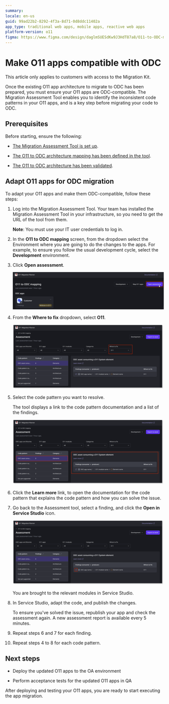 ```yaml
---
summary:
locale: en-us
guid: 99ad22b2-8292-4f3a-8d71-0d8ddc11402a
app_type: traditional web apps, mobile apps, reactive web apps
platform-version: o11
figma: https://www.figma.com/design/daglmSUESdKw9J3HdT87a8/O11-to-ODC-migration?m=auto&node-id=2041-594&t=yE9BxgtAPjxhELHt-1
---
```


# Make O11 apps compatible with ODC

<div class="info" markdown="1">

This article only applies to customers with access to the Migration Kit.

</div>

Once the existing O11 app architecture to migrate to ODC has been prepared, you must ensure your O11 apps are ODC-compatible. The Migration Assessment Tool enables you to identify the inconsistent code patterns in your O11 apps, and is a key step before migrating your code to ODC.

## Prerequisites

Before starting, ensure the following:

* [The Migration Assessment Tool is set up](../setup-assessement-tool.md).

* [The O11 to ODC architecture mapping has been defined in the tool](../plan/plan-map-apps.md).

* [The O11 to ODC architecture has been validated](../plan/plan-assess-refactor.md).

## Adapt O11 apps for ODC migration

To adapt your O11 apps and make them ODC-compatible, follow these steps:

1. Log into the Migration Assessment Tool. Your team has installed the Migration Assessment Tool in your infrastructure, so you need to get the URL of the tool from them.

    **Note**: You must use your IT user credentials to log in.

1. In the **O11 to ODC mapping** screen, from the dropdown select the Environment where you are going to do the changes to the apps. For example, to ensure you follow the usual development cycle, select the **Development** environment.

1. Click **Open assessment**.

    ![Screenshot of clicking the Open Assessment button in the Assessment tool](images/open-assessment-at.png "Open assessment")

1. From the **Where to fix** dropdown, select **O11**.

    ![Screenshot of filtering where to fix the app modules](images/filter-fix-at.png "Filter where to fix the issue")

1. Select the code pattern you want to resolve.

    The tool displays a link to the code pattern documentation and a list of the findings.

   ![Screenshot of the list of findings](images/select-pattern-at.png "List of findings")

1. Click the **Learn more** link, to open the documentation for the code pattern that explains the code pattern and how you can solve the issue.

1. Go back to the Assessment tool, select a finding, and click the **Open in Service Studio** icon.

    ![Screenshot of how to open the finding in Service Studio](images/open-finding-at.png "How to open Service Studio from the list of finsings")

    You are brought to the relevant modules in Service Studio.

1. In Service Studio, adapt the code, and publish the changes.

    <div class="info" markdown="1">

    To ensure you've solved the issue, republish your app and check the assessment again. A new assessment report is available every 5 minutes.

    </div>

1. Repeat steps 6 and 7 for each finding.

1. Repeat steps 4 to 8 for each code pattern.

## Next steps

* Deploy the updated O11 apps to the OA environment

* Perform acceptance tests for the updated O11 apps in QA

After deploying and testing your O11 apps, you are ready to start executing the app migration.
